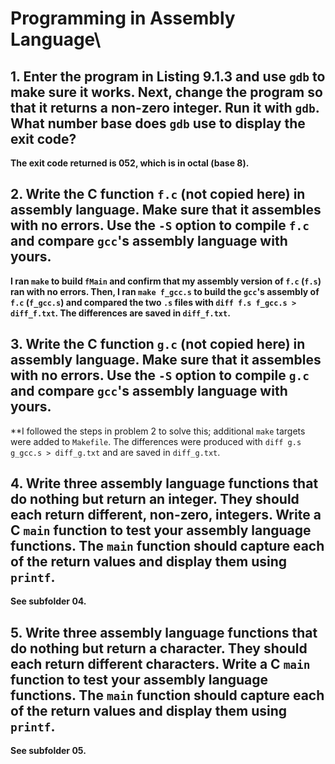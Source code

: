 # Programming in Assembly Language\

## 1. Enter the program in Listing 9.1.3 and use `gdb` to make sure it works. Next, change the program so that it returns a non-zero integer. Run it with `gdb`. What number base does `gdb` use to display the exit code?

  **The exit code returned is 052, which is in octal (base 8).**

## 2. Write the C function `f.c` (not copied here) in assembly language. Make sure that it assembles with no errors. Use the `-S` option to compile `f.c` and compare `gcc`'s assembly language with yours.

  **I ran `make` to build `fMain` and confirm that my assembly version of `f.c` (`f.s`) ran with no errors. Then, I ran `make f_gcc.s` to build the `gcc`'s assembly of `f.c` (`f_gcc.s`) and compared the two `.s` files with `diff f.s f_gcc.s > diff_f.txt`. The differences are saved in `diff_f.txt`.**

## 3. Write the C function `g.c` (not copied here) in assembly language. Make sure that it assembles with no errors. Use the `-S` option to compile `g.c` and compare `gcc`'s assembly language with yours.

  **I followed the steps in problem 2 to solve this; additional `make` targets were added to `Makefile`. The differences were produced with `diff g.s g_gcc.s > diff_g.txt` and are saved in `diff_g.txt`.

## 4. Write three assembly language functions that do nothing but return an integer. They should each return different, non-zero, integers. Write a C `main` function to test your assembly language functions. The `main` function should capture each of the return values and display them using `printf`.

  **See subfolder 04.**

## 5. Write three assembly language functions that do nothing but return a character. They should each return different characters. Write a C `main` function to test your assembly language functions. The `main` function should capture each of the return values and display them using `printf`.

  **See subfolder 05.**
